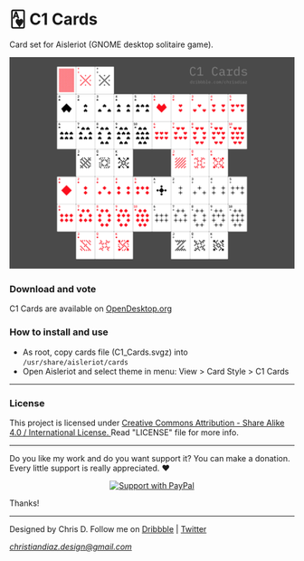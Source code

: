 # 🂱 C1 Cards
Card set for Aisleriot (GNOME desktop solitaire game).

![C1 Cards](https://github.com/heychrisd/C1-Cards/blob/master/C1-Cards-Preview.png)

### Download and vote

C1 Cards are available on [OpenDesktop.org](https://www.opendesktop.org/p/1302965/)

### How to install and use

* As root, copy cards file (C1_Cards.svgz) into `/usr/share/aisleriot/cards`
* Open Aisleriot and select theme in menu: View > Card Style > C1 Cards

---

### License

This project is licensed under [Creative Commons Attribution - Share Alike 4.0 / International License. ](https://creativecommons.org/licenses/by-sa/4.0/legalcode)
Read "LICENSE" file for more info.

---

Do you like my work and do you want support it? You can make a donation. Every little support is really appreciated. :heart:

<p align="center">
  <a href="https://www.paypal.me/ChrisDiaz" target="_blank"><img src="https://i.ibb.co/dpvHPb4/Support-Pay-Pal.png" title="Support with PayPal"></a>
</p>

Thanks!

---

Designed by Chris D. Follow me on [Dribbble](https://dribbble.com/chrisdiaz) | [Twitter](https://twitter.com/hey_chris_d)

*christiandiaz.design@gmail.com*
